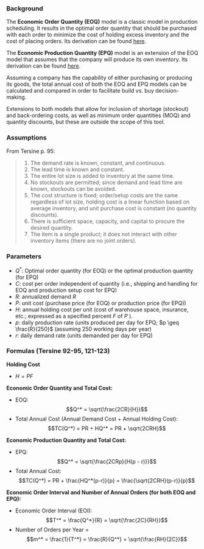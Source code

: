 <style>
blockquote { font-size: 14px; }
</style>
### Background

The **Economic Order Quantity (EOQ)** model is a classic model in production
scheduling.  It results in the optimal order quantity that should be purchased 
with each order to minimize the cost of holding excess inventory and the cost of 
placing orders.  Its derivation can be found [here](https://en.wikipedia.org/wiki/Economic_order_quantity#The_total_cost_function_and_derivation_of_EOQ_formula).

The **Economic Production Quantity (EPQ)** model is an extension of the EOQ 
model that assumes that the company will produce its own inventory.  Its 
derivation can be found [here](https://en.wikipedia.org/wiki/Economic_production_quantity#Total_cost_function_and_derivation_of_EPQ_formula).

Assuming a company has the capability of either purchasing or producing its
goods, the total annual cost of both the EOQ and EPQ models can be calculated
and compared in order to facilitate build vs. buy decision-making.

Extensions to both models that allow for inclusion of shortage (stockout) and 
back-ordering costs, as well as minimum order quantities (MOQ) and quantity
discounts, but these are outside the scope of this tool.

### Assumptions

From Tersine p. 95:

> 1. The demand rate is known, constant, and continuous.
> 2. The lead time is known and constant.
> 3. The entire lot size is added to inventory at the same time.
> 4. No stockouts are permitted; since demand and lead time are known, stockouts
>    can be avoided.
> 5. The cost structure is fixed; order/setup costs are the same regardless of 
>    lot size, holding cost is a linear function based on average inventory, and 
>    unit purchase cost is constant (no quantity discounts).
> 6. There is sufficient space, capacity, and capital to procure the desired 
>    quantity.
> 7. The item is a single product; it does not interact with other inventory 
>    items (there are no joint orders).

### Parameters

* $Q^*$: Optimal order quantity (for EOQ) or the optimal production quantity (for 
         EPQ)
* $C$: cost per order independent of quantity (i.e., shipping and handling for 
       EOQ and production setup cost for EPQ)
* $R$: annualized demand $R$
* $P$: unit cost (purchase price (for EOQ) or production price (for EPQ))
* $H$: annual holding cost per unit (cost of warehouse space, insurance, etc.;
       expressed as a specified percent $F$ of $P$ ).  
* $p$: daily production rate (units produced per day for EPQ;  $p \geq
       \frac{R}{250}$  (assuming 250 working days per year)
* $r$: daily demand rate (units demanded per day for EPQ)

### Formulas (Tersine 92-95, 121-123)

**Holding Cost**

* $H = PF$

**Economic Order Quantity and Total Cost:**

* EOQ:  $$Q^* = \sqrt{\frac{2CR}{H}}$$
* Total Annual Cost (Annual Demand Cost + Annual Holding Cost): 
  $$TC(Q^*) = PR + HQ^* = PR + \sqrt{2CRH}$$ 

**Economic Production Quantity and Total Cost:**

* EPQ: $$Q^* = \sqrt{\frac{2CRp}{H(p - r)}}$$
* Total Annual Cost:  $$TC(Q^*) = PR + \frac{HQ^*(p-r)}{p} = \frac{\sqrt{2CRH}(p-r)}{p}$$

**Economic Order Interval and Number of Annual Orders (for both EOQ and EPQ):**

* Economic Order Interval (EOI):  $$T^* = \frac{Q^*}{R} = \sqrt{\frac{2C}{RH}}$$
* Number of Orders per Year = $$m^* = \frac{1}{T^*} = \frac{R}{Q^*} = \sqrt{\frac{RH}{2C}}$$
